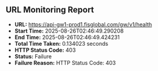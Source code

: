 ## URL Monitoring Report

- **URL:** https://api-gw1-prod1.fisglobal.com/gw/v1/health
- **Start Time:** 2025-08-26T02:46:49.290208
- **End Time:** 2025-08-26T02:46:49.424231
- **Total Time Taken:** 0.134023 seconds
- **HTTP Status Code:** 403
- **Status:** Failure
- **Failure Reason:** HTTP Status Code: 403
